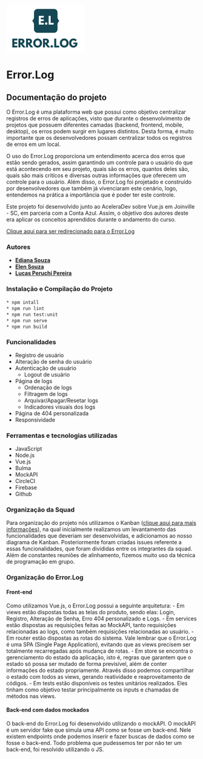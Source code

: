 ![alt text](https://github.com/codenation-dev/squad-1-ad-vuejs-contaazul-1/blob/master/src/assets/login-logo.png)


# Error.Log

## Documentação do projeto

O Error.Log é uma plataforma web que possui como objetivo centralizar registros de erros de aplicações, visto que durante o desenvolvimento de projetos que possuem diferentes camadas (backend, frontend, mobile, desktop), os erros podem surgir em lugares distintos. Desta forma, é muito importante que os desenvolvedores possam centralizar todos os registros de erros em um local. 

O uso do Error.Log proporciona um entendimento acerca dos erros que estão sendo gerados, assim garantindo um controle para o usuário do que está acontecendo em seu projeto, quais são os erros, quantos deles são, quais são mais critícos e diversas outras informações que oferecem um controle para o usuário. Além disso, o Error.Log foi projetado e construído por desenvolvedores que também já vivenciaram este cenário, logo, entendemos na prática a importância que é poder ter este controle.

Este projeto foi desenvolvido junto ao AceleraDev sobre Vue.js em Joinville - SC, em parceria com a Conta Azul. Assim, o objetivo dos autores deste era aplicar os conceitos aprendidos durante o andamento do curso.

[Clique aqui para ser redirecionado para o Error.Log](https://error-log-system.web.app/)

### Autores

  * **[Ediana Souza](https://github.com/edianassouza)**
  * **[Elen Souza](https://github.com/ElenSouza29)**
  * **[Lucas Peruchi Pereira](https://github.com/PeruchiBR)**

### Instalação e Compilação do Projeto

    * npm intall
    * npm run lint
    * npm run test:unit
    * npm run serve
    * npm run build

### Funcionalidades

- Registro de usuário
- Alteração de senha do usuário
- Autenticação de usuário
    - Logout de usuário
- Página de logs
    - Ordenação de logs
    - Filtragem de logs
    - Arquivar/Apagar/Resetar logs
    - Indicadores visuais dos logs
- Página de 404 personalizada
- Responsividade 

### Ferramentas e tecnologias utilizadas

- JavaScript
- Node.js
- Vue.js
- Bulma
- MockAPI
- CircleCI
- Firebase
- Github

### Organização da Squad

Para organização do projeto nós utilizamos o Kanban ([clique aqui para mais informações](https://github.com/codenation-dev/squad-1-ad-vuejs-contaazul-1/projects/1)), na qual inicialmente realizamos um levantamento das funcionalidades que deveriam ser desenvolvidas, e adicionamos ao nosso diagrama de Kanban. Posteriormente foram criadas issues referente a essas funcionalidades, que foram divididas entre os integrantes da squad. Além de constantes reuniões de alinhamento, fizemos muito uso da técnica de programação em grupo.

### Organização do Error.Log

#### Front-end

Como utilizamos Vue.js, o Error.Log possui a seguinte arquitetura:
    - Em views estão dispostas todas as telas do produto, sendo elas: Login, Registro, Alteração de Senha, Erro 404 personalizado e Logs. 
    - Em services estão dispostas as requisições feitas ao MockAPI, tanto requisições relacionadas ao logs, como também requisições relacionadas ao usuário.
    - Em router estão dispostas as rotas do sistema. Vale lembrar que o Error.Log é uma SPA (Single Page Application), evitando que as views precisem ser totalmente recarregadas após mudança de rotas.
    - Em store se encontra o gerenciamento do estado da aplicação, isto é, regras que garantem que o estado só possa ser mutado de forma previsível, além de conter informações do estado propriamente. Através disso podemos compartilhar o estado com todos as views, gerando reatividade e reaproveitamento de códigos. 
    - Em tests estão disponíveis os testes unitários realizados. Eles tinham como objetivo testar principalmente os inputs e chamadas de métodos nas views. 

#### Back-end com dados mockados

O back-end do Error.Log foi desenvolvido utilizando o mockAPI. O mockAPI é um servidor fake que simula uma API como se fosse um back-end. Nele existem endpoints onde podemos inserir e fazer buscas de dados como se fosse o back-end. Todo problema que pudessemos ter por não ter um back-end, foi resolvido utilizando o JS.

